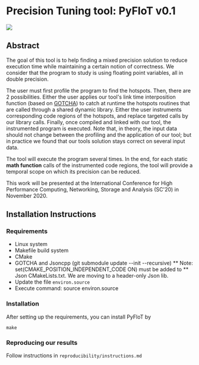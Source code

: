 # Precision Tuning tool: PyFloT v0.1
![](https://zenodo.org/badge/211203973.svg)

## Abstract
The goal of this tool is to help finding a mixed precision solution
to reduce execution time while maintaining a certain notion of correctness.
We consider that the program to study is using floating point variables,
all in double precision.

The user must first profile the program to find the hotspots.
Then, there are 2 possibilities.
Either the user applies our tool's link time interposition function (based on [GOTCHA](https://github.com/LLNL/GOTCHA))
to catch at runtime the hotspots routines that are called through a shared dynamic library.
Either the user instruments corresponding code regions of the hotspots, and replace targeted calls by our library calls.
Finally, once compiled and linked with our tool, the instrumented program is executed.
Note that, in theory, the input data should not change between the profiling and the application of our tool;
but in practice we found that our tools solution stays correct on several input data.

The tool will execute the program several times.
In the end, for each static **math function** calls of the instrumented code regions, the tool will provide a temporal scope on which its precision can be reduced.

This work will be presented at the International Conference for High Performance Computing, Networking, Storage and Analysis (SC'20) in November 2020.

## Installation Instructions
### Requirements
* Linux system
* Makefile build system
* CMake
* GOTCHA and Jsoncpp (git submodule update --init --recursive)
** Note: set(CMAKE_POSITION_INDEPENDENT_CODE ON) must be added to
** Json CMakeLists.txt. We are moving to a header-only Json lib.
* Update the file `environ.source`
* Execute command: source environ.source
### Installation
After setting up the requirements, you can install PyFloT by

```
make
```

### Reproducing our results
Follow instructions in `reproducibility/instructions.md`
